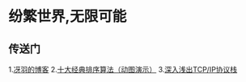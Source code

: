 # 纷繁世界,无限可能 #  
## 传送门 ##  
1.[冴羽的博客](https://github.com/mqyqingfeng/Blog)
2.[十大经典排序算法（动图演示）](https://www.cnblogs.com/onepixel/p/7674659.html)
3.[深入浅出TCP/IP协议栈](https://www.cnblogs.com/onepixel/p/7092302.html)
